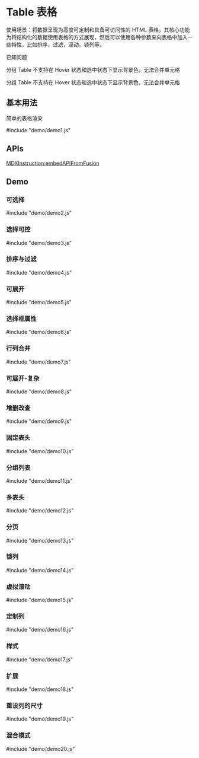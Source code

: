 # Table 表格

使用场景：将数据呈现为高度可定制和具备可访问性的 HTML 表格，其核心功能为将结构化的数据使用表格的方式展现，然后可以使用各种参数来向表格中加入一些特性，比如排序，过滤，滚动，锁列等。

已知问题

分组 Table 不支持在 Hover 状态和选中状态下显示背景色，无法合并单元格

分组 Table 不支持在 Hover 状态和选中状态下显示背景色，无法合并单元格

## 基本用法

简单的表格渲染

#include "demo/demo1.js"



## APIs

[MDXInstruction:embedAPIFromFusion](https://github.com/alibaba-fusion/next/blob/master/docs/table/index.md)

## Demo


### 可选择

#include "demo/demo2.js"

### 选择可控

#include "demo/demo3.js"

### 排序与过滤

#include "demo/demo4.js"

### 可展开

#include "demo/demo5.js"

### 选择框属性

#include "demo/demo6.js"

### 行列合并

#include "demo/demo7.js"

### 可展开-复杂

#include "demo/demo8.js"

### 增删改查

#include "demo/demo9.js"

### 固定表头

#include "demo/demo10.js"

### 分组列表

#include "demo/demo11.js"

### 多表头

#include "demo/demo12.js"

### 分页

#include "demo/demo13.js"

### 锁列

#include "demo/demo14.js"

### 虚拟滚动

#include "demo/demo15.js"

### 定制列

#include "demo/demo16.js"

### 样式

#include "demo/demo17.js"

### 扩展

#include "demo/demo18.js"

### 重设列的尺寸

#include "demo/demo19.js"

### 混合模式

#include "demo/demo20.js"
